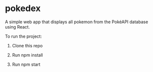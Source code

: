 # pokedex
A simple web app that displays all pokemon from the PokéAPI database using React.

To run the project:

1. Clone this repo

2. Run npm install

3. Run npm start
